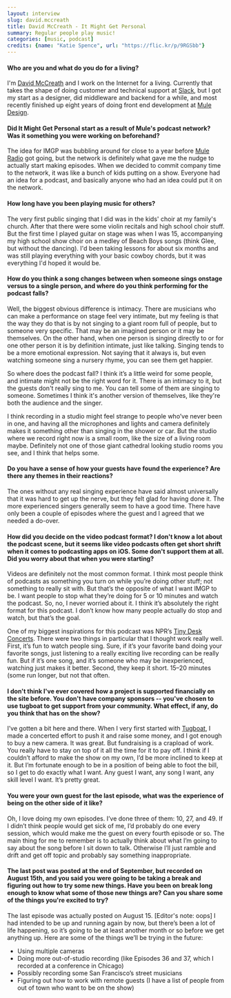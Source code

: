 ```yaml
---
layout: interview
slug: david.mccreath
title: David McCreath - It Might Get Personal
summary: Regular people play music!
categories: [music, podcast]
credits: {name: "Katie Spence", url: "https://flic.kr/p/9RGSbb"}
---
```


#### Who are you and what do you do for a living?

I'm [David McCreath](http://twitter.com/mccreath) and I work on the Internet for a living. Currently that takes the shape of doing customer and technical support at [Slack](https://slack.com/), but I got my start as a designer, did middleware and backend for a while,  and most recently finished up eight years of doing front end development at [Mule Design](http://muledesign.com/).

#### Did It Might Get Personal start as a result of Mule's podcast network? Was it something you were working on beforehand?

The idea for IMGP was bubbling around for close to a year before [Mule Radio](http://www.muleradio.net/) got going, but the network is definitely what gave me the nudge to actually start making episodes. When we decided to commit company time to the network, it was like a bunch of kids putting on a show. Everyone had an idea for a podcast, and basically anyone who had an idea could put it on the network.

#### How long have you been playing music for others?

The very first public singing that I did was in the kids' choir at my family's church. After that there were some violin recitals and high school choir stuff. But the first time I played guitar on stage was when I was 15, accompanying my high school show choir on a medley of Beach Boys songs (think Glee, but without the dancing). I'd been taking lessons for about six months and was still playing everything with your basic cowboy chords, but it was everything I'd hoped it would be.

#### How do you think a song changes between when someone sings onstage versus to a single person, and where do you think performing for the podcast falls?

Well, the biggest obvious difference is intimacy. There are musicians who can make a performance on stage feel very intimate, but my feeling is that the way they do that is by not singing to a giant room full of people, but to someone very specific. That may be an imagined person or it may be themselves. On the other hand, when one person is singing directly to or for one other person it is by definition intimate, just like talking. Singing tends to be a more emotional expression. Not saying that it always is, but even watching someone  sing a nursery rhyme, you can see them get happier.

So where does the podcast fall? I think it’s a little weird for some people, and intimate might not be the right word for it. There is an intimacy to it, but the guests don't really sing to me. You can tell some of them are singing to someone. Sometimes I think it's another version of themselves, like they're both the audience and the singer.

I think recording in a studio might feel strange to people who’ve never been in one, and having all the microphones and lights and camera definitely makes it something other than singing in the shower or car. But the studio where we record right now is a small room, like the size of a living room maybe. Definitely not one of those giant cathedral looking studio rooms you see, and I think that helps some.

#### Do you have a sense of how your guests have found the experience? Are there any themes in their reactions?

The ones without any real singing experience have said almost universally that it was hard to get up the nerve, but they felt glad for having done it. The more experienced singers generally seem to have a good time. There have only been a couple of episodes where the guest and I agreed that we needed a do-over.

#### How did you decide on the video podcast format? I don't know a lot about the podcast scene, but it seems like video podcasts often get short shrift when it comes to podcasting apps on iOS. Some don't support them at all. Did you worry about that when you were starting?

Videos are definitely not the most common format. I think most people think of podcasts as something you turn on while you’re doing other stuff; not something to really sit with. But that’s the opposite of what I want IMGP to be. I want people to stop what they’re doing for 5 or 10 minutes and watch the podcast. So, no, I never worried about it. I think it’s absolutely the right format for this podcast. I don’t know how many people actually do stop and watch, but that’s the goal.

One of my biggest inspirations for this podcast was NPR’s [Tiny Desk Concerts](http://www.npr.org/series/tiny-desk-concerts/). There were two things in particular that I thought work really well. First, it’s fun to watch people sing. Sure, if it’s your favorite band doing your favorite songs, just listening to a really exciting live recording can be really fun. But if it’s one song, and it’s someone who may be inexperienced, watching just makes it better. Second, they keep it short. 15–20 minutes (some run longer, but not that often.

#### I don't think I've ever covered how a project is supported financially on the site before. You don't have company sponsors -- you've chosen to use tugboat to get support from your community. What effect, if any, do you think that has on the show?

I’ve gotten a bit here and there. When I very first started with [Tugboat](https://tugboatyards.com/page/imgp), I made a concerted effort to push it and raise some money, and I got enough to buy a new camera. It was great. But fundraising is a crapload of work. You really have to stay on top of it all the time for it to pay off. I think if I couldn’t afford to make the show on my own, I’d be more inclined to keep at it. But I’m fortunate enough to be in a position of being able to foot the bill, so I get to do exactly what I want. Any guest I want, any song I want, any skill level I want. It’s pretty great.

#### You were your own guest for the last episode, what was the experience of being on the other side of it like?

Oh, I love doing my own episodes. I’ve done three of them: 10, 27, and 49. If I didn’t think people would get sick of me, I’d probably do one every session, which would make me the guest on every fourth episode or so. The main thing for me to remember is to actually think about what I’m going to say about the song before I sit down to talk. Otherwise I’ll just ramble and drift and get off topic and probably say something inappropriate.

#### The last post was posted at the end of September, but recorded on August 15th, and you said you were going to be taking a break and figuring out how to try some new things. Have you been on break long enough to know what some of those new things are? Can you share some of the things you're excited to try?

The last episode was actually posted on August 15. [Editor's note: oops] I had intended to be up and running again by now, but there’s been a lot of life happening, so it’s going to be at least another month or so before we get anything up. Here are some of the things we’ll be trying in the future:

* Using multiple cameras
* Doing more out-of-studio recording (like Episodes 36 and 37, which I recorded at a conference in Chicago)
* Possibly recording some San Francisco’s street musicians
* Figuring out how to work with remote guests (I have a list of people from out of town who want to be on the show)
